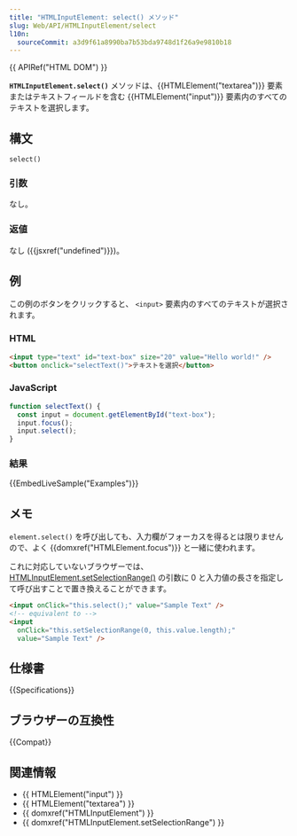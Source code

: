 ```yaml
---
title: "HTMLInputElement: select() メソッド"
slug: Web/API/HTMLInputElement/select
l10n:
  sourceCommit: a3d9f61a8990ba7b53bda9748d1f26a9e9810b18
---
```


{{ APIRef("HTML DOM") }}

**`HTMLInputElement.select()`** メソッドは、{{HTMLElement("textarea")}} 要素またはテキストフィールドを含む {{HTMLElement("input")}} 要素内のすべてのテキストを選択します。

## 構文

```js-nolint
select()
```

### 引数

なし。

### 返値

なし ({{jsxref("undefined")}})。

## 例

この例のボタンをクリックすると、 `<input>` 要素内のすべてのテキストが選択されます。

### HTML

```html
<input type="text" id="text-box" size="20" value="Hello world!" />
<button onclick="selectText()">テキストを選択</button>
```

### JavaScript

```js
function selectText() {
  const input = document.getElementById("text-box");
  input.focus();
  input.select();
}
```

### 結果

{{EmbedLiveSample("Examples")}}

## メモ

`element.select()` を呼び出しても、入力欄がフォーカスを得るとは限りませんので、よく {{domxref("HTMLElement.focus")}} と一緒に使われます。

これに対応していないブラウザーでは、 [HTMLInputElement.setSelectionRange()](/ja/docs/Web/API/HTMLInputElement/setSelectionRange) の引数に 0 と入力値の長さを指定して呼び出すことで置き換えることができます。

```html
<input onClick="this.select();" value="Sample Text" />
<!-- equivalent to -->
<input
  onClick="this.setSelectionRange(0, this.value.length);"
  value="Sample Text" />
```

## 仕様書

{{Specifications}}

## ブラウザーの互換性

{{Compat}}

## 関連情報

- {{ HTMLElement("input") }}
- {{ HTMLElement("textarea") }}
- {{ domxref("HTMLInputElement") }}
- {{ domxref("HTMLInputElement.setSelectionRange") }}
